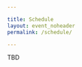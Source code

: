 ```yaml
---

title: Schedule
layout: event_noheader
permalink: /schedule/

---
```


TBD
<!--
<a id="sched-embed" href="https://owasp2023globalappsecdc.sched.com/" data-sched-sidebar="no">View the OWASP 2023 Global AppSec DC schedule &amp; directory.</a><script type="text/javascript" src="https://owasp2023globalappsecdc.sched.com/js/embed.js"></script>
-->